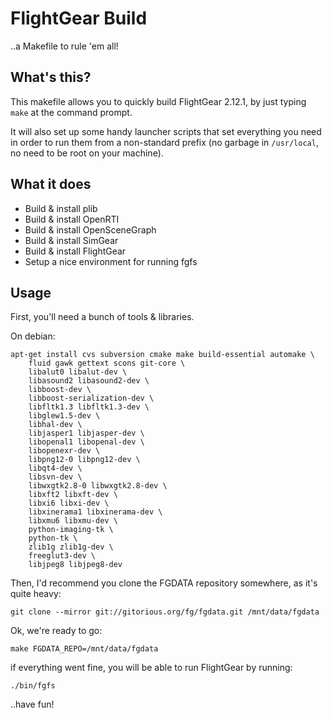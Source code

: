 # FlightGear Build

..a Makefile to rule 'em all!


## What's this?

This makefile allows you to quickly build FlightGear 2.12.1, by just
typing ``make`` at the command prompt.

It will also set up some handy launcher scripts that set everything
you need in order to run them from a non-standard prefix (no garbage
in ``/usr/local``, no need to be root on your machine).


## What it does

* Build & install plib
* Build & install OpenRTI
* Build & install OpenSceneGraph
* Build & install SimGear
* Build & install FlightGear
* Setup a nice environment for running fgfs


## Usage

First, you'll need a bunch of tools & libraries.

On debian:

```console
apt-get install cvs subversion cmake make build-essential automake \
    fluid gawk gettext scons git-core \
    libalut0 libalut-dev \
    libasound2 libasound2-dev \
    libboost-dev \
    libboost-serialization-dev \
    libfltk1.3 libfltk1.3-dev \
    libglew1.5-dev \
    libhal-dev \
    libjasper1 libjasper-dev \
    libopenal1 libopenal-dev \
    libopenexr-dev \
    libpng12-0 libpng12-dev \
    libqt4-dev \
    libsvn-dev \
    libwxgtk2.8-0 libwxgtk2.8-dev \
    libxft2 libxft-dev \
    libxi6 libxi-dev \
    libxinerama1 libxinerama-dev \
    libxmu6 libxmu-dev \
    python-imaging-tk \
    python-tk \
    zlib1g zlib1g-dev \
    freeglut3-dev \
    libjpeg8 libjpeg8-dev
```

Then, I'd recommend you clone the FGDATA repository somewhere,
as it's quite heavy:

```
git clone --mirror git://gitorious.org/fg/fgdata.git /mnt/data/fgdata
```

Ok, we're ready to go:

```
make FGDATA_REPO=/mnt/data/fgdata
```

if everything went fine, you will be able to run FlightGear by running:

```
./bin/fgfs
```

..have fun!
